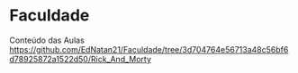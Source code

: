 # Faculdade
 Conteúdo das Aulas
https://github.com/EdNatan21/Faculdade/tree/3d704764e56713a48c56bf6d78925872a1522d50/Rick_And_Morty
